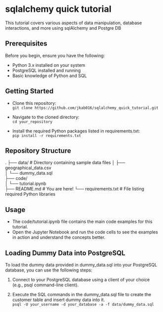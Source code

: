 # sqlalchemy quick tutorial
This tutorial covers various aspects of data manipulation, database interactions, and more using sqlAlchemy and Postgre DB


## Prerequisites
Before you begin, ensure you have the following:

- Python 3.x installed on your system
- PostgreSQL installed and running
- Basic knowledge of Python and SQL


## Getting Started
- Clone this repository:<br>
    ``git clone https://github.com/jkab016/sqlalchemy_quick_tutorial.git``

- Navigate to the cloned directory:<br>
    ``cd your_repository``

- Install the required Python packages listed in requirements.txt:<br>
    ``pip install -r requirements.txt``

## Repository Structure
.
├── data/                          # Directory containing sample data files
│   ├── geographical_data.csv     
│   └── dummy_data.sql            
├── code/                          
│   └── tutorial.ipynb            
├── README.md                      # You are here!
└── requirements.txt               # File listing required Python libraries


## Usage

- The code/tutorial.ipynb file contains the main code examples for this tutorial.
- Open the Jupyter Notebook and run the code cells to see the examples in action and understand the concepts better.

## Loading Dummy Data into PostgreSQL
To load the dummy data provided in dummy_data.sql into your PostgreSQL database, you can use the following steps:

1. Connect to your PostgreSQL database using a client of your choice (e.g., psql command-line client).

2. Execute the SQL commands in the dummy_data.sql file to create the customer table and insert dummy data into it.<br>
    ``psql -U your_username -d your_database -a -f data/dummy_data.sql``